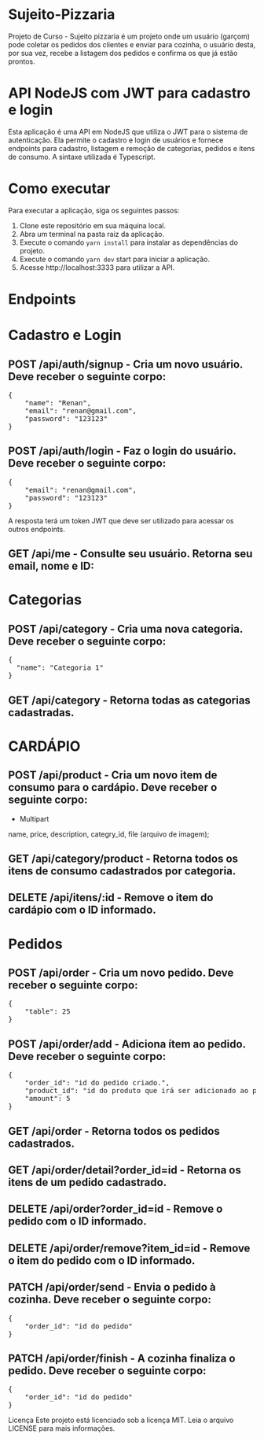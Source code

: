 # Sujeito-Pizzaria
Projeto de Curso - Sujeito pizzaria é um projeto onde um usuário (garçom) pode coletar os pedidos dos clientes e enviar para cozinha, o usuário desta, por sua vez, recebe a listagem dos pedidos e confirma os que já estão prontos.

# API NodeJS com JWT para cadastro e login

Esta aplicação é uma API em NodeJS que utiliza o JWT para o sistema de autenticação. Ela permite o cadastro e login de usuários e fornece endpoints para cadastro, listagem e remoção de categorias, pedidos e itens de consumo. A sintaxe utilizada é Typescript.

# Como executar
Para executar a aplicação, siga os seguintes passos:

1. Clone este repositório em sua máquina local.
2. Abra um terminal na pasta raiz da aplicação.
3. Execute o comando `yarn install` para instalar as dependências do projeto.
4. Execute o comando `yarn dev` start para iniciar a aplicação.
5. Acesse http://localhost:3333 para utilizar a API.

# Endpoints

# Cadastro e Login

## POST /api/auth/signup - Cria um novo usuário. Deve receber o seguinte corpo:

<pre>
{
	"name": "Renan",
	"email": "renan@gmail.com",
	"password": "123123"
}
</pre>

## POST /api/auth/login - Faz o login do usuário. Deve receber o seguinte corpo:

<pre>
{
	"email": "renan@gmail.com",
	"password": "123123"
}
</pre>

A resposta terá um token JWT que deve ser utilizado para acessar os outros endpoints.

## GET /api/me - Consulte seu usuário. Retorna seu email, nome e ID:





# Categorias

## POST /api/category - Cria uma nova categoria. Deve receber o seguinte corpo:

<pre>
{
  "name": "Categoria 1"
}
</pre>

## GET /api/category - Retorna todas as categorias cadastradas.

# CARDÁPIO

## POST /api/product - Cria um novo item de consumo para o cardápio. Deve receber o seguinte corpo:

- Multipart

name, price, description, categry_id, file (arquivo de imagem);

## GET /api/category/product - Retorna todos os itens de consumo cadastrados por categoria.

## DELETE /api/itens/:id - Remove o item do cardápio com o ID informado.

# Pedidos

## POST /api/order - Cria um novo pedido. Deve receber o seguinte corpo:

<pre>
{
	"table": 25
}
</pre>

## POST /api/order/add - Adiciona ítem ao pedido. Deve receber o seguinte corpo:

<pre>
{
	"order_id": "id do pedido criado.",
	"product_id": "id do produto que irá ser adicionado ao pedido",
	"amount": 5
}
</pre>


## GET /api/order - Retorna todos os pedidos cadastrados.

## GET /api/order/detail?order_id=id - Retorna os itens de um pedido cadastrado.

## DELETE /api/order?order_id=id - Remove o pedido com o ID informado.

## DELETE /api/order/remove?item_id=id - Remove o item do pedido com o ID informado.

## PATCH /api/order/send - Envia o pedido à cozinha. Deve receber o seguinte corpo:
<pre>
{
	"order_id": "id do pedido"
}
</pre>
## PATCH /api/order/finish - A cozinha finaliza o pedido. Deve receber o seguinte corpo:

<pre>
{
	"order_id": "id do pedido"
}
</pre>

Licença
Este projeto está licenciado sob a licença MIT. Leia o arquivo LICENSE para mais informações.
